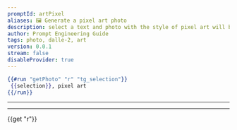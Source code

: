 ```yaml
---
promptId: artPixel
aliases: 🖼️ Generate a pixel art photo
description: select a text and photo with the style of pixel art will be generated using Dalle-2
author: Prompt Engineering Guide
tags: photo, dalle-2, art
version: 0.0.1
stream: false
disableProvider: true
---
```

```handlebars
{{#run "getPhoto" "r" "tg_selection"}}
 {{selection}}, pixel art
{{/run}}
```
***
***
{{get "r"}}